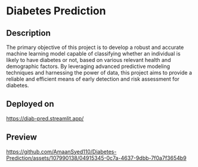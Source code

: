 # Diabetes Prediction
## Description
The primary objective of this project is to develop a robust and accurate machine learning model capable of classifying whether an individual is likely to have diabetes or not, based on various relevant health and demographic factors. By leveraging advanced predictive modeling techniques and harnessing the power of data, this project aims to provide a reliable and efficient means of early detection and risk assessment for diabetes.
## Deployed on
https://diab-pred.streamlit.app/
## Preview





https://github.com/AmaanSyed110/Diabetes-Prediction/assets/107990138/04915345-0c7a-4637-9dbb-7f0a7f3654b9


